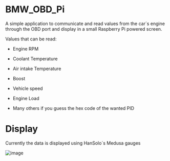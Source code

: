 # BMW_OBD_Pi

<p>A simple application to communicate and read values from the car´s engine through the OBD port and display in a small Raspberry Pi powered screen.</p>

Values that can be read:

- Engine RPM

- Coolant Temperature

- Air intake Temperature

- Boost

- Vehicle speed

- Engine Load

- Many others if you guess the hex code of the wanted PID

# Display

<p>Currently the data is displayed using HanSolo´s Medusa gauges</p>

![image](https://user-images.githubusercontent.com/42208309/197298973-6567626b-fe51-4b3d-8883-defa99c8a6b3.png)
